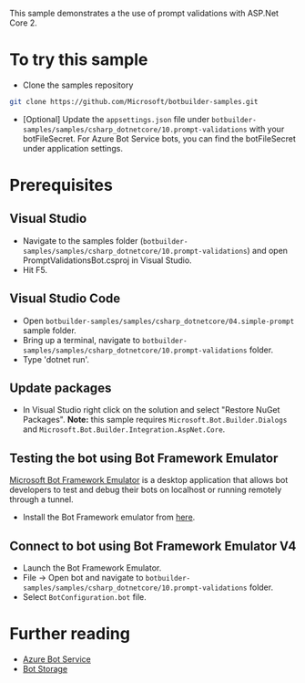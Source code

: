 ﻿This sample demonstrates a the use of prompt validations with ASP.Net Core 2.
 # To try this sample
- Clone the samples repository
```bash
git clone https://github.com/Microsoft/botbuilder-samples.git
```
- [Optional] Update the `appsettings.json` file under `botbuilder-samples/samples/csharp_dotnetcore/10.prompt-validations` with your botFileSecret.  For Azure Bot Service bots, you can find the botFileSecret under application settings.
# Prerequisites
## Visual Studio
- Navigate to the samples folder (`botbuilder-samples/samples/csharp_dotnetcore/10.prompt-validations`) and open PromptValidationsBot.csproj in Visual Studio.
- Hit F5.
## Visual Studio Code
- Open `botbuilder-samples/samples/csharp_dotnetcore/04.simple-prompt` sample folder.
- Bring up a terminal, navigate to `botbuilder-samples/samples/csharp_dotnetcore/10.prompt-validations` folder.
- Type 'dotnet run'.
## Update packages
- In Visual Studio right click on the solution and select "Restore NuGet Packages".
  **Note:** this sample requires `Microsoft.Bot.Builder.Dialogs` and `Microsoft.Bot.Builder.Integration.AspNet.Core`.
## Testing the bot using Bot Framework Emulator
[Microsoft Bot Framework Emulator](https://github.com/microsoft/botframework-emulator) is a desktop application that allows bot 
developers to test and debug their bots on localhost or running remotely through a tunnel.
- Install the Bot Framework emulator from [here](https://aka.ms/botframeworkemulator).
## Connect to bot using Bot Framework Emulator V4
- Launch the Bot Framework Emulator.
- File -> Open bot and navigate to `botbuilder-samples/samples/csharp_dotnetcore/10.prompt-validations` folder.
- Select `BotConfiguration.bot` file.
 # Further reading
- [Azure Bot Service](https://docs.microsoft.com/en-us/azure/bot-service/bot-service-overview-introduction?view=azure-bot-service-4.0)
- [Bot Storage](https://docs.microsoft.com/en-us/azure/bot-service/dotnet/bot-builder-dotnet-state?view=azure-bot-service-3.0&viewFallbackFrom=azure-bot-service-4.0)
